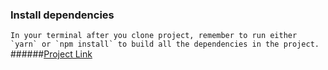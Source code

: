 ### Install dependencies

``
In your terminal after you clone project, remember to run either `yarn` or `npm install` to build all the dependencies in the project.
``
######[Project Link](https://ahsanhabib98.github.io/react-todo/)